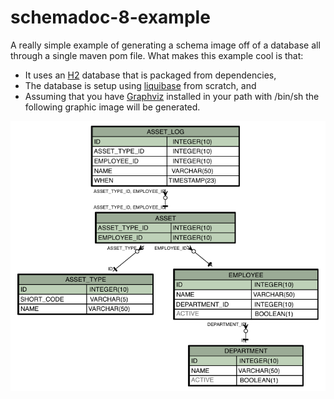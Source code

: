 # schemadoc-8-example

A really simple example of generating a schema image off of a database all through a single maven pom file.  What makes this example cool is that:

- It uses an [H2](http://www.h2database.com) database that is packaged from dependencies,
- The database is setup using [liquibase](http://www.liquibase.org) from scratch, and
- Assuming that you have [Graphviz](http://www.graphviz.org) installed in your path with /bin/sh the following graphic image will be generated.
 
![Output.png](src/main/resources/output.png)

